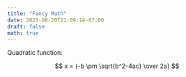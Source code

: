 ```yaml
---
title: "Fancy Math"
date: 2023-08-20T21:09:14-07:00
draft: false
math: true
---
```


Quadratic function:

$$ x = {-b \pm \sqrt{b^2-4ac} \over 2a} $$